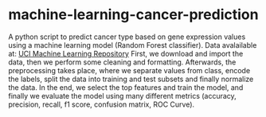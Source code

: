 # machine-learning-cancer-prediction
A python script to predict cancer type based on gene expression values using a machine learning model (Random Forest classifier).
Data avalailable at: [UCI Machine Learning Repository](https://archive.ics.uci.edu/dataset/401/gene+expression+cancer+rna+seq)
First, we download and import the data, then we perform some cleaning and formatting. Afterwards, the preprocessing takes place, where we separate values from class, encode the labels, split the data into training and test subsets and finally normalize the data. In the end, we select the top features and train the model, and finally we evaluate the model using many different metrics (accuracy, precision, recall, f1 score, confusion matrix, ROC Curve).
